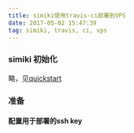 ```yaml
---
title: simiki使用travis-ci部署到VPS
date: 2017-05-02 15:47:39
tag: simiki, travis, ci, vps
---
```

### simiki 初始化
略，见[quickstart](http://simiki.org/quickstart.html)

### 准备

#### 配置用于部署的ssh key
